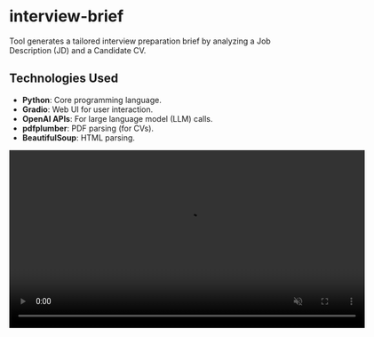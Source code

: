 # interview-brief
Tool generates a tailored interview preparation brief by analyzing a Job Description (JD) and a Candidate CV.

## Technologies Used

- **Python**: Core programming language.
- **Gradio**: Web UI for user interaction.
- **OpenAI APIs**: For large language model (LLM) calls.
- **pdfplumber**: PDF parsing (for CVs).
- **BeautifulSoup**: HTML parsing.


<video src="https://github.com/Shapagat2727/interview-brief/examples/demo.mp4"
       width="640" controls muted playsinline></video>